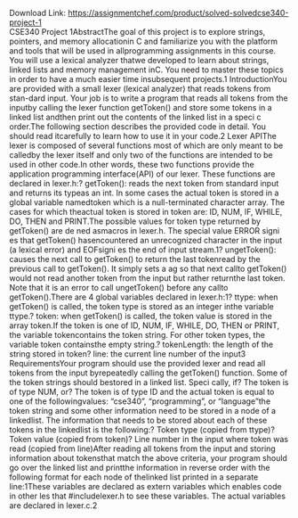 Download Link: https://assignmentchef.com/product/solved-solvedcse340-project-1
<br>
CSE340 Project 1AbstractThe goal of this project is to explore strings, pointers, and memory allocationin C and familiarize you with the platform and tools that will be used in allprogramming assignments in this course. You will use a lexical analyzer thatwe developed to learn about strings, linked lists and memory management inC. You need to master these topics in order to have a much easier time insubsequent projects.1 IntroductionYou are provided with a small lexer (lexical analyzer) that reads tokens from stan-dard input. Your job is to write a program that reads all tokens from the inputby calling the lexer function getToken() and store some tokens in a linked list andthen print out the contents of the linked list in a speci c order.The following section describes the provided code in detail. You should read itcarefully to learn how to use it in your code.2 Lexer APIThe lexer is composed of several functions most of which are only meant to be calledby the lexer itself and only two of the functions are intended to be used in other code.In other words, these two functions provide the application programming interface(API) of our lexer. These functions are declared in lexer.h:? getToken(): reads the next token from standard input and returns its typeas an int. In some cases the actual token is stored in a global variable namedtoken which is a null-terminated character array. The cases for which theactual token is stored in token are: ID, NUM, IF, WHILE, DO, THEN and PRINT.The possible values for token type returned by getToken() are de ned asmacros in lexer.h. The special value ERROR signi es that getToken() hasencountered an unrecognized character in the input (a lexical error) and EOFsigni es the end of input stream.1? ungetToken(): causes the next call to getToken() to return the last tokenread by the previous call to getToken(). It simply sets a ag so that next callto getToken() would not read another token from the input but rather returnthe last token. Note that it is an error to call ungetToken() before any callto getToken().There are 4 global variables declared in lexer.h:1? ttype: when getToken() is called, the token type is stored as an integer inthe variable ttype.? token: when getToken() is called, the token value is stored in the array token.If the token is one of ID, NUM, IF, WHILE, DO, THEN or PRINT, the variable tokencontains the token string. For other token types, the variable token containsthe empty string.? tokenLength: the length of the string stored in token? line: the current line number of the input3 RequirementsYour program should use the provided lexer and read all tokens from the input byrepeatedly calling the getToken() function. Some of the token strings should bestored in a linked list. Speci cally, if? The token is of type NUM, or? The token is of type ID and the actual token is equal to one of the followingvalues: “cse340”, “programming”, or “language”the token string and some other information need to be stored in a node of a linkedlist. The information that needs to be stored about each of these tokens in the linkedlist is the following:? Token type (copied from ttype)? Token value (copied from token)? Line number in the input where token was read (copied from line)After reading all tokens from the input and storing information about tokensthat match the above criteria, your program should go over the linked list and printthe information in reverse order with the following format for each node of thelinked list printed in a separate line:1These variables are declared as extern variables which enables code in other les that #includelexer.h to see these variables. The actual variables are declared in lexer.c.2